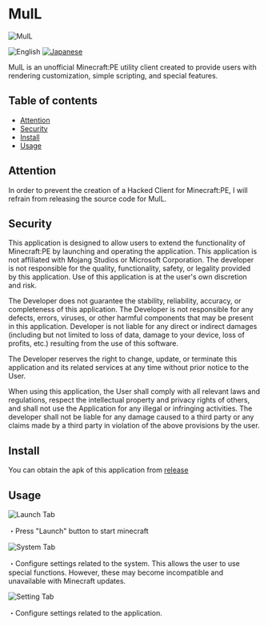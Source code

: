 # MulL

![MulL](https://enuwbt.neocities.org/images/ic_mull.png)

![English](https://img.shields.io/badge/English-inactive?style=for-the-badge)
[![Japanese](https://img.shields.io/badge/Japanese-informational?style=for-the-badge)](README_ja.md)

MulL is an unofficial Minecraft:PE utility client created to provide users with rendering customization, simple scripting, and special features.

## Table of contents

- [Attention](#attention)
- [Security](#security)
- [Install](#install)
- [Usage](#usage)

## Attention

In order to prevent the creation of a Hacked Client for Minecraft:PE, I will refrain from releasing the source code for MulL.

## Security

This application is designed to allow users to extend the functionality of Minecraft:PE by launching and operating the application. This application is not affiliated with Mojang Studios or Microsoft Corporation. The developer is not responsible for the quality, functionality, safety, or legality provided by this application. Use of this application is at the user's own discretion and risk.

The Developer does not guarantee the stability, reliability, accuracy, or completeness of this application. The Developer is not responsible for any defects, errors, viruses, or other harmful components that may be present in this application. Developer is not liable for any direct or indirect damages (including but not limited to loss of data, damage to your device, loss of profits, etc.) resulting from the use of this software.

The Developer reserves the right to change, update, or terminate this application and its related services at any time without prior notice to the User.

When using this application, the User shall comply with all relevant laws and regulations, respect the intellectual property and privacy rights of others, and shall not use the Application for any illegal or infringing activities. The developer shall not be liable for any damage caused to a third party or any claims made by a third party in violation of the above provisions by the user.

## Install

You can obtain the apk of this application from [release]()

## Usage

![Launch Tab](https://enuwbt.neocities.org/images/mull_launch_tab.jpg)

・Press "Launch" button to start minecraft

![System Tab](https://enuwbt.neocities.org/images/mull_system_tab.jpg)

・Configure settings related to the system. This allows the user to use special functions. However, these may become incompatible and unavailable with Minecraft updates.

![Setting Tab](https://enuwbt.neocities.org/images/mull_setting_tab.jpg)

・Configure settings related to the application.
  
